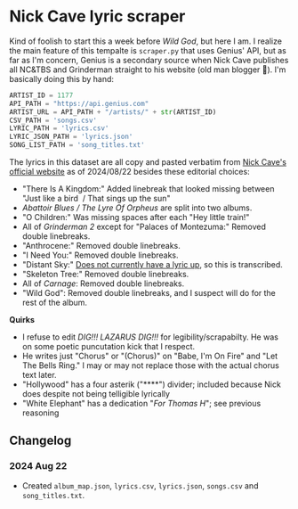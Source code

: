 # Nick Cave lyric scraper

Kind of foolish to start this a week before *Wild God*, but here I am. I realize the main feature of this tempalte is `scraper.py` that uses Genius' API, but as far as I'm concern, Genius is a secondary source when Nick Cave publishes all NC&TBS and Grinderman straight to his website (old man blogger 🖤). I'm basically doing this by hand:

```python
ARTIST_ID = 1177
API_PATH = "https://api.genius.com"
ARTIST_URL = API_PATH + "/artists/" + str(ARTIST_ID)
CSV_PATH = 'songs.csv'
LYRIC_PATH = 'lyrics.csv'
LYRIC_JSON_PATH = 'lyrics.json'
SONG_LIST_PATH = 'song_titles.txt'
```

The lyrics in this dataset are all copy and pasted verbatim from [Nick Cave's official website](https://www.nickcave.com/lyrics/) as of 2024/08/22 besides these editorial choices:

- "There Is A Kingdom:" Added linebreak that looked missing between "Just like a bird  / That sings up the sun"
- *Abattoir Blues / The Lyre Of Orpheus* are split into two albums.
- "O Children:" Was missing spaces after each "Hey little train!"
- All of *Grinderman 2* except for "Palaces of Montezuma:" Removed double linebreaks.
- "Anthrocene:" Removed double linebreaks.
- "I Need You:" Removed double linebreaks.
- "Distant Sky:" [Does not currently have a lyric up](https://www.nickcave.com/lyric/distant-sky/), so this is transcribed.
- "Skeleton Tree:" Removed double linebreaks.
- All of *Carnage*: Removed double linebreaks.
- "Wild God": Removed double linebreaks, and I suspect will do for the rest of the album.

**Quirks**
- I refuse to edit *DIG!!! LAZARUS DIG!!!* for legibility/scrapabilty. He was on some poetic puncutation kick that I respect.
- He writes just "Chorus" or "(Chorus)" on "Babe, I'm On Fire" and "Let The Bells Ring." I may or may not replace those with the actual chorus text later.
- "Hollywood" has a four asterik ("****") divider; included because Nick does despite not being telligible lyrically
- "White Elephant" has a dedication "*For Thomas H*"; see previous reasoning

## Changelog

### 2024 Aug 22
- Created `album_map.json`, `lyrics.csv`, `lyrics.json`, `songs.csv` and `song_titles.txt`.



